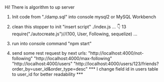 Hi!
There is algorithm to up server
1) Init code from "./damp.sql" into console mysql2 or MySQL Workbench  
2) clean this stopper to init "insert script"
./index.js
...                          👇
13 require("./autocreate.js")//(100, User, Following, sequelize)
...

3) run into console command "npm start"
4) send some rest request by next urls: 
"http://localhost:4000/not-following" 
"http://localhost:4000/max-following" 
"http://localhost:4000/users"
"http://localhost:4000/users/123/friends?order_by=user_id&order_type=desc"
*** I change field id in users table to user_id for better readability ***
